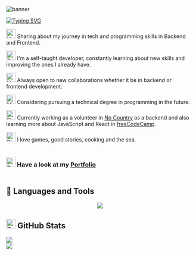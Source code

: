 ![banner](https://github.com/jigcolapaolo/jigcolapaolo/assets/145474462/5724bd70-ed85-4de1-a709-02d61116a813)



[![Typing SVG](https://readme-typing-svg.demolab.com?font=DotGothic16&size=40&duration=3000&pause=2000&color=1670FF&vCenter=true&random=false&width=435&lines=Welcome+to+my+Profile!;My+name+is+Juan;Full+Stack+Developer)](https://git.io/typing-svg)

<img src="https://raw.githubusercontent.com/Tarikul-Islam-Anik/Animated-Fluent-Emojis/master/Emojis/Food/Hot%20Beverage.png" alt="Hot Beverage" width="25" height="25" /> Sharing about my journey in tech and programming skills in Backend and Frontend.</br>

<img src="https://raw.githubusercontent.com/Tarikul-Islam-Anik/Animated-Fluent-Emojis/master/Emojis/Objects/Open%20Book.png" alt="Open Book" width="25" height="25" /> I'm a self-taught developer, constantly learning about new skills and improving the ones I already have.</br>

<img src="https://raw.githubusercontent.com/Tarikul-Islam-Anik/Animated-Fluent-Emojis/master/Emojis/Hand%20gestures/Handshake.png" alt="Handshake" width="25" height="25" /> Always open to new collaborations whether it be in backend or frontend development.</br>

<img src="https://raw.githubusercontent.com/Tarikul-Islam-Anik/Animated-Fluent-Emojis/master/Emojis/People/Man%20Student.png" alt="Man Student" width="25" height="25" /> Considering pursuing a technical degree in programming in the future.</br>

<img src="https://raw.githubusercontent.com/Tarikul-Islam-Anik/Animated-Fluent-Emojis/master/Emojis/Hand%20gestures/Flexed%20Biceps.png" alt="Flexed Biceps" width="25" height="25" /> Currently working as a volunteer in [No Country](https://github.com/No-Country) as a backend and also learning more about JavaScript and React in [freeCodeCamp](https://www.freecodecamp.org/).</br>

<img src="https://raw.githubusercontent.com/Tarikul-Islam-Anik/Animated-Fluent-Emojis/master/Emojis/Smilies/Blue%20Heart.png" alt="Blue Heart" width="25" height="25" /> I love games, good stories, cooking and the sea.</br></br>


### <img src="https://raw.githubusercontent.com/Tarikul-Islam-Anik/Animated-Fluent-Emojis/master/Emojis/Hand%20gestures/Backhand%20Index%20Pointing%20Right.png" alt="Backhand Index Pointing Right" width="25" height="25" /> Have a look at my [Portfolio](http://juancolapaolo-portfolio.netlify.app/)</br></br>

## 🔧 Languages and Tools
<p align="center">
  <a href="https://skillicons.dev">
    <img src="https://skillicons.dev/icons?i=cs,dotnet,mysql,postgres,cpp,py,html,css,tailwind,bootstrap,js,react,npm,git,docker,figma,cloudflare,firebase,heroku,netlify,vercel,visualstudio,vscode,codepen,linux,windows,powershell,discord,obsidian&perline=11" />
  </a>
</p>


## <img src="https://raw.githubusercontent.com/Tarikul-Islam-Anik/Animated-Fluent-Emojis/master/Emojis/Objects/Bar%20Chart.png" alt="Bar Chart" width="25" height="25" /> GitHub Stats


![](https://github-readme-streak-stats.herokuapp.com/?user=jigcolapaolo&theme=dark&hide_border=false)<br/>
![](https://github-readme-stats.vercel.app/api/top-langs/?username=jigcolapaolo&theme=dark&hide_border=false&include_all_commits=false&count_private=false&layout=compact)

